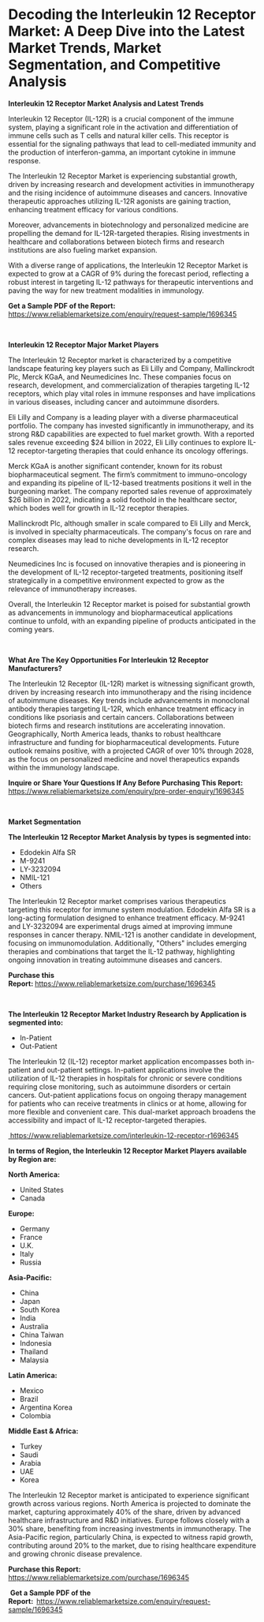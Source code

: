<p><h1>Decoding the Interleukin 12 Receptor Market: A Deep Dive into the Latest Market Trends, Market Segmentation, and Competitive Analysis</h1></p><p><strong>Interleukin 12 Receptor Market Analysis and Latest Trends</strong></p>
<p><p>Interleukin 12 Receptor (IL-12R) is a crucial component of the immune system, playing a significant role in the activation and differentiation of immune cells such as T cells and natural killer cells. This receptor is essential for the signaling pathways that lead to cell-mediated immunity and the production of interferon-gamma, an important cytokine in immune response. </p><p>The Interleukin 12 Receptor Market is experiencing substantial growth, driven by increasing research and development activities in immunotherapy and the rising incidence of autoimmune diseases and cancers. Innovative therapeutic approaches utilizing IL-12R agonists are gaining traction, enhancing treatment efficacy for various conditions. </p><p>Moreover, advancements in biotechnology and personalized medicine are propelling the demand for IL-12R-targeted therapies. Rising investments in healthcare and collaborations between biotech firms and research institutions are also fueling market expansion. </p><p>With a diverse range of applications, the Interleukin 12 Receptor Market is expected to grow at a CAGR of 9% during the forecast period, reflecting a robust interest in targeting IL-12 pathways for therapeutic interventions and paving the way for new treatment modalities in immunology.</p></p>
<p><strong>Get a Sample PDF of the Report:&nbsp;</strong> <a href="https://www.reliablemarketsize.com/enquiry/request-sample/1696345?utm_campaign=3181&utm_medium=2&utm_source=Github&utm_content=ia&utm_term=19042025&utm_id=interleukin-12-receptor">https://www.reliablemarketsize.com/enquiry/request-sample/1696345</a></p>
<p>&nbsp;</p>
<p><strong>Interleukin 12 Receptor Major Market Players</strong></p>
<p><p>The Interleukin 12 Receptor market is characterized by a competitive landscape featuring key players such as Eli Lilly and Company, Mallinckrodt Plc, Merck KGaA, and Neumedicines Inc. These companies focus on research, development, and commercialization of therapies targeting IL-12 receptors, which play vital roles in immune responses and have implications in various diseases, including cancer and autoimmune disorders.</p><p>Eli Lilly and Company is a leading player with a diverse pharmaceutical portfolio. The company has invested significantly in immunotherapy, and its strong R&D capabilities are expected to fuel market growth. With a reported sales revenue exceeding $24 billion in 2022, Eli Lilly continues to explore IL-12 receptor-targeting therapies that could enhance its oncology offerings.</p><p>Merck KGaA is another significant contender, known for its robust biopharmaceutical segment. The firm’s commitment to immuno-oncology and expanding its pipeline of IL-12-based treatments positions it well in the burgeoning market. The company reported sales revenue of approximately $26 billion in 2022, indicating a solid foothold in the healthcare sector, which bodes well for growth in IL-12 receptor therapies.</p><p>Mallinckrodt Plc, although smaller in scale compared to Eli Lilly and Merck, is involved in specialty pharmaceuticals. The company's focus on rare and complex diseases may lead to niche developments in IL-12 receptor research. </p><p>Neumedicines Inc is focused on innovative therapies and is pioneering in the development of IL-12 receptor-targeted treatments, positioning itself strategically in a competitive environment expected to grow as the relevance of immunotherapy increases.</p><p>Overall, the Interleukin 12 Receptor market is poised for substantial growth as advancements in immunology and biopharmaceutical applications continue to unfold, with an expanding pipeline of products anticipated in the coming years.</p></p>
<p>&nbsp;</p>
<p><strong>What Are The Key Opportunities For Interleukin 12 Receptor Manufacturers?</strong></p>
<p><p>The Interleukin 12 Receptor (IL-12R) market is witnessing significant growth, driven by increasing research into immunotherapy and the rising incidence of autoimmune diseases. Key trends include advancements in monoclonal antibody therapies targeting IL-12R, which enhance treatment efficacy in conditions like psoriasis and certain cancers. Collaborations between biotech firms and research institutions are accelerating innovation. Geographically, North America leads, thanks to robust healthcare infrastructure and funding for biopharmaceutical developments. Future outlook remains positive, with a projected CAGR of over 10% through 2028, as the focus on personalized medicine and novel therapeutics expands within the immunology landscape.</p></p>
<p><strong>Inquire or Share Your Questions If Any Before Purchasing This Report:</strong> <a href="https://www.reliablemarketsize.com/enquiry/pre-order-enquiry/1696345?utm_campaign=3181&utm_medium=2&utm_source=Github&utm_content=ia&utm_term=19042025&utm_id=interleukin-12-receptor">https://www.reliablemarketsize.com/enquiry/pre-order-enquiry/1696345</a></p>
<p>&nbsp;</p>
<p><strong>Market Segmentation</strong></p>
<p><strong>The Interleukin 12 Receptor Market Analysis by types is segmented into:</strong></p>
<p><ul><li>Edodekin Alfa SR</li><li>M-9241</li><li>LY-3232094</li><li>NMIL-121</li><li>Others</li></ul></p>
<p><p>The Interleukin 12 Receptor market comprises various therapeutics targeting this receptor for immune system modulation. Edodekin Alfa SR is a long-acting formulation designed to enhance treatment efficacy. M-9241 and LY-3232094 are experimental drugs aimed at improving immune responses in cancer therapy. NMIL-121 is another candidate in development, focusing on immunomodulation. Additionally, "Others" includes emerging therapies and combinations that target the IL-12 pathway, highlighting ongoing innovation in treating autoimmune diseases and cancers.</p></p>
<p><strong>Purchase this Report:&nbsp;</strong><a href="https://www.reliablemarketsize.com/purchase/1696345?utm_campaign=3181&utm_medium=2&utm_source=Github&utm_content=ia&utm_term=19042025&utm_id=interleukin-12-receptor">https://www.reliablemarketsize.com/purchase/1696345</a></p>
<p>&nbsp;</p>
<p><strong>The Interleukin 12 Receptor Market Industry Research by Application is segmented into:</strong></p>
<p><ul><li>In-Patient</li><li>Out-Patient</li></ul></p>
<p><p>The Interleukin 12 (IL-12) receptor market application encompasses both in-patient and out-patient settings. In-patient applications involve the utilization of IL-12 therapies in hospitals for chronic or severe conditions requiring close monitoring, such as autoimmune disorders or certain cancers. Out-patient applications focus on ongoing therapy management for patients who can receive treatments in clinics or at home, allowing for more flexible and convenient care. This dual-market approach broadens the accessibility and impact of IL-12 receptor-targeted therapies.</p></p>
<p><a href="https://www.reliablemarketsize.com/interleukin-12-receptor-r1696345?utm_campaign=3181&utm_medium=2&utm_source=Github&utm_content=ia&utm_term=19042025&utm_id=interleukin-12-receptor">&nbsp;https://www.reliablemarketsize.com/interleukin-12-receptor-r1696345</a></p>
<p><strong>In terms of Region, the Interleukin 12 Receptor Market Players available by Region are:</strong></p>
<p>
    <p> <strong> North America: </strong>
        <ul>
            <li>United States</li>
            <li>Canada</li>
        </ul>
        </p> 
    <p> <strong> Europe: </strong>
        <ul>
            <li>Germany</li>
            <li>France</li>
            <li>U.K.</li>
            <li>Italy</li>
            <li>Russia</li>
        </ul>
        </p> 
    <p> <strong> Asia-Pacific: </strong>
        <ul>
            <li>China</li>
            <li>Japan</li>
            <li>South Korea</li>
            <li>India</li>
            <li>Australia</li>
            <li>China Taiwan</li>
            <li>Indonesia</li>
            <li>Thailand</li>
            <li>Malaysia</li>
        </ul>
        </p> 
    <p> <strong> Latin America: </strong>
        <ul>
            <li>Mexico</li>
            <li>Brazil</li>
            <li>Argentina Korea</li>
            <li>Colombia</li>
        </ul>
        </p> 
    <p> <strong> Middle East & Africa: </strong>
        <ul>
            <li>Turkey</li>
            <li>Saudi</li>
            <li>Arabia</li>
            <li>UAE</li>
            <li>Korea</li>
        </ul>
    </p>
    </p>
<p><p>The Interleukin 12 Receptor market is anticipated to experience significant growth across various regions. North America is projected to dominate the market, capturing approximately 40% of the share, driven by advanced healthcare infrastructure and R&D initiatives. Europe follows closely with a 30% share, benefiting from increasing investments in immunotherapy. The Asia-Pacific region, particularly China, is expected to witness rapid growth, contributing around 20% to the market, due to rising healthcare expenditure and growing chronic disease prevalence.</p></p>
<p><strong>Purchase this Report: </strong><a href="https://www.reliablemarketsize.com/purchase/1696345?utm_campaign=3181&utm_medium=2&utm_source=Github&utm_content=ia&utm_term=19042025&utm_id=interleukin-12-receptor">https://www.reliablemarketsize.com/purchase/1696345</a></p>
<p>&nbsp;<strong>Get a Sample PDF of the Report:&nbsp;&nbsp;</strong><a href="https://www.reliablemarketsize.com/enquiry/request-sample/1696345?utm_campaign=3181&utm_medium=2&utm_source=Github&utm_content=ia&utm_term=19042025&utm_id=interleukin-12-receptor">https://www.reliablemarketsize.com/enquiry/request-sample/1696345</a></p>
<p><strong></strong></p>
<p><p></p><p></p><p></p></p>